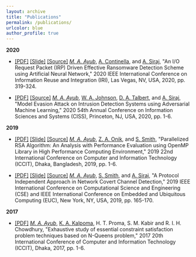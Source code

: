 ```yaml
---
layout: archive
title: "Publications"
permalink: /publications/
urlcolor: blue
author_profile: true
---
```


**2020**
* [[PDF]](./assets/paper/Authors_Copy_An_IO_Request_Packet_(IRP)_Driven_Effective_Ransomware_Detection_Scheme_using_Artificial_Neural_Network.pdf) [[Slide]](./assets/presentation/IEEE_IRI_2020_Ahsan_Ayub_An_I_O_Request_Packet_(IRP)_Driven_Effective_Ransomware_Detection_Scheme_using_Artificial_Neural_Network.pdf) [[Source]](https://github.com/AhsanAyub/irp-logs-mining) _[M. A. Ayub](https://scholar.google.com/citations?user=xRr78bIAAAAJ)_, [A. Continella](https://scholar.google.it/citations?user=U3IPwFYAAAAJ&hl=e), and [A. Siraj](https://scholar.google.com/citations?user=DcXiy0AAAAAJ), "An I/O Request Packet (IRP) Driven Effective Ransomware Detection Scheme using Artificial Neural Network," 2020 IEEE International Conference on Information Reuse and Integration (IRI), Las Vegas, NV, USA, 2020, pp. 319-324. 

* [[PDF]](./assets/paper/Authors_Copy_Model_Evasion_Attack_on_Intrusion_Detection_Systems_using_Adversarial_Machine_Learning.pdf) [[Source]](https://github.com/AhsanAyub/adversarial_ml_ids) _[M. A. Ayub](https://scholar.google.com/citations?user=xRr78bIAAAAJ)_, [W. A. Johnson](https://scholar.google.com/citations?user=tWMqR5gAAAAJ), [D. A. Talbert](https://scholar.google.com/citations?user=p-PV344AAAAJ), and [A. Siraj](https://scholar.google.com/citations?user=DcXiy0AAAAAJ), "Model Evasion Attack on Intrusion Detection Systems using Adversarial Machine Learning," 2020 54th Annual Conference on Information Sciences and Systems (CISS), Princeton, NJ, USA, 2020, pp. 1-6.

**2019**
* [[PDF]](./assets/paper/PID6235867.pdf) [[Slide]](./assets/presentation/ICCIT_2019_RSA_Parallelization.pdf) [[Source]](https://github.com/AhsanAyub/RSA_Parallelization) _[M. A. Ayub](https://scholar.google.com/citations?user=xRr78bIAAAAJ)_, [Z. A. Onik](https://www.linkedin.com/in/zishanahmedonik), and [S. Smith](https://www.linkedin.com/in/steven-smith-79bb94140), "Parallelized RSA Algorithm: An Analysis with Performance Evaluation using OpenMP Library in High Performance Computing Environment," 2019 22nd International Conference on Computer and Information Technology (ICCIT), Dhaka, Bangladesh, 2019, pp. 1-6.

* [[PDF]](./assets/paper/Authors_Copy_Paper_91_IEEE_CSE_2019.pdf) [[Slide]](./assets/presentation/IEEE_CSE_2019_Conference_Presentation.pdf) [[Source]](https://github.com/AhsanAyub/NetworkCovertChannel) _[M. A. Ayub](https://scholar.google.com/citations?hl=en&user=xRr78bIAAAAJ)_, [S. Smith](https://www.linkedin.com/in/steven-smith-79bb94140), and [A. Siraj](https://scholar.google.com/citations?user=DcXiy0AAAAAJ&hl=en&oi=ao), "A Protocol Independent Approach in Network Covert Channel Detection," 2019 IEEE International Conference on Computational Science and Engineering (CSE) and IEEE International Conference on Embedded and Ubiquitous Computing (EUC), New York, NY, USA, 2019, pp. 165-170.

**2017**
* [[PDF]](https://ieeexplore.ieee.org/stamp/stamp.jsp?arnumber=8281850) _[M. A. Ayub](https://scholar.google.com/citations?hl=en&user=xRr78bIAAAAJ)_, [K. A. Kalpoma](https://scholar.google.com/citations?user=c-hjYaUAAAAJ&hl=en), H. T. Proma, S. M. Kabir and R. I. H. Chowdhury, "Exhaustive study of essential constraint satisfaction problem techniques based on N-Queens problem," 2017 20th International Conference of Computer and Information Technology (ICCIT), Dhaka, 2017, pp. 1-6.
